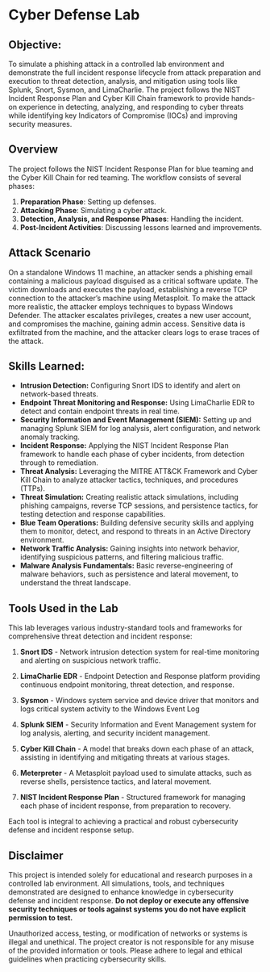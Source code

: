 # Cyber Defense Lab

## Objective:

To simulate a phishing attack in a controlled lab environment and demonstrate the full incident response lifecycle from attack preparation and execution to threat detection, analysis, and mitigation using tools like Splunk, Snort, Sysmon, and LimaCharlie. The project follows the NIST Incident Response Plan and Cyber Kill Chain framework to provide hands-on experience in detecting, analyzing, and responding to cyber threats while identifying key Indicators of Compromise (IOCs) and improving security measures.

## Overview

The project follows the NIST Incident Response Plan for blue teaming and the Cyber Kill Chain for red teaming. The workflow consists of several phases:
1. **Preparation Phase**: Setting up defenses.
2. **Attacking Phase**: Simulating a cyber attack.
3. **Detection, Analysis, and Response Phases**: Handling the incident.
4. **Post-Incident Activities**: Discussing lessons learned and improvements.

## Attack Scenario

On a standalone Windows 11 machine, an attacker sends a phishing email containing a malicious payload disguised as a critical software update. The victim downloads and executes the payload, establishing a reverse TCP connection to the attacker’s machine using Metasploit. To make the attack more realistic, the attacker employs techniques to bypass Windows Defender. The attacker escalates privileges, creates a new user account, and compromises the machine, gaining admin access. Sensitive data is exfiltrated from the machine, and the attacker clears logs to erase traces of the attack.

## Skills Learned:

- **Intrusion Detection:** Configuring Snort IDS to identify and alert on network-based threats.
- **Endpoint Threat Monitoring and Response:** Using LimaCharlie EDR to detect and contain endpoint threats in real time.
- **Security Information and Event Management (SIEM):** Setting up and managing Splunk SIEM for log analysis, alert configuration, and network anomaly tracking.
- **Incident Response:** Applying the NIST Incident Response Plan framework to handle each phase of cyber incidents, from detection through to remediation.
- **Threat Analysis:** Leveraging the MITRE ATT&CK Framework and Cyber Kill Chain to analyze attacker tactics, techniques, and procedures (TTPs).
- **Threat Simulation:** Creating realistic attack simulations, including phishing campaigns, reverse TCP sessions, and persistence tactics, for testing detection and response capabilities.
- **Blue Team Operations:** Building defensive security skills and applying them to monitor, detect, and respond to threats in an Active Directory environment.
- **Network Traffic Analysis:** Gaining insights into network behavior, identifying suspicious patterns, and filtering malicious traffic.
- **Malware Analysis Fundamentals:** Basic reverse-engineering of malware behaviors, such as persistence and lateral movement, to understand the threat landscape.

## Tools Used in the Lab

This lab leverages various industry-standard tools and frameworks for comprehensive threat detection and incident response:

1. **Snort IDS** - Network intrusion detection system for real-time monitoring and alerting on suspicious network traffic.

2. **LimaCharlie EDR** - Endpoint Detection and Response platform providing continuous endpoint monitoring, threat detection, and response.

3. **Sysmon** -  Windows system service and device driver that monitors and logs critical system activity to the Windows Event Log

4. **Splunk SIEM** - Security Information and Event Management system for log analysis, alerting, and security incident management.

5. **Cyber Kill Chain** - A model that breaks down each phase of an attack, assisting in identifying and mitigating threats at various stages.

6. **Meterpreter** - A Metasploit payload used to simulate attacks, such as reverse shells, persistence tactics, and lateral movement.

7. **NIST Incident Response Plan** - Structured framework for managing each phase of incident response, from preparation to recovery.

Each tool is integral to achieving a practical and robust cybersecurity defense and incident response setup.

## Disclaimer

This project is intended solely for educational and research purposes in a controlled lab environment. All simulations, tools, and techniques demonstrated are designed to enhance knowledge in cybersecurity defense and incident response. **Do not deploy or execute any offensive security techniques or tools against systems you do not have explicit permission to test.**

Unauthorized access, testing, or modification of networks or systems is illegal and unethical. The project creator is not responsible for any misuse of the provided information or tools. Please adhere to legal and ethical guidelines when practicing cybersecurity skills.


